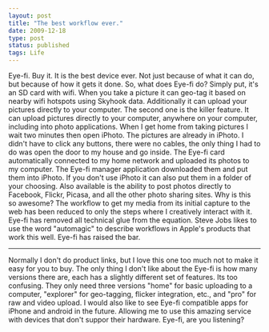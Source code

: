```yaml
---
layout: post
title: "The best workflow ever."
date: 2009-12-18
type: post
status: published
tags: Life
---
```



Eye-fi. Buy it. It is the best device ever. Not just because of what it can do, but because of how it gets it done. So, what does Eye-fi do? Simply put, it's an SD card with wifi. When you take a picture it can geo-tag it based on nearby wifi hotspots using Skyhook data. Additionally it can upload your pictures directly to your computer. The second one is the killer feature. It can upload pictures directly to your computer, anywhere on your computer, including into photo applications. When I get home from taking pictures I wait two minutes then open iPhoto. The pictures are already in iPhoto. I didn't have to click any buttons, there were no cables, the only thing I had to do was open the door to my house and go inside. The Eye-fi card automatically connected to my home network and uploaded its photos to my computer. The Eye-fi manager application downloaded them and put them into iPhoto. If you don't use iPhoto it can also put them in a folder of your choosing. Also available is the ability to post photos directly to Facebook, Flickr, Picasa, and all the other photo sharing sites. Why is this so awesome? The workflow to get my media from its initial capture to the web has been reduced to only the steps where I creatively interact with it. Eye-fi has removed all technical glue from the equation. Steve Jobs likes to use the word "automagic" to describe workflows in Apple's products that work this well. Eye-fi has raised the bar.

* * *

Normally I don't do product links, but I love this one too much not to make it easy for you to buy. The only thing I don't like about the Eye-fi is how many versions there are, each has a slightly different set of features. Its too confusing. They only need three versions "home" for basic uploading to a computer, "explorer" for geo-tagging, flicker integration, etc., and "pro" for raw and video upload. I would also like to see Eye-fi compatible apps for iPhone and android in the future. Allowing me to use this amazing service with devices that don't suppor their hardware. Eye-fi, are you listening?
